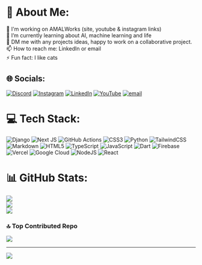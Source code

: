 # 💫 About Me:
🔭 I'm working on AMALWorks (site, youtube & instagram links)<br>🌱 I’m currently learning about AI, machine learning and life<br>💬 DM me with any projects ideas, happy to work on a collaborative project.<br>📫 How to reach me: LinkedIn or email<br>⚡ Fun fact: I like cats


## 🌐 Socials:
[![Discord](https://img.shields.io/badge/Discord-%237289DA.svg?logo=discord&logoColor=white)](https://discord.gg/9hGjaP8J2B) [![Instagram](https://img.shields.io/badge/Instagram-%23E4405F.svg?logo=Instagram&logoColor=white)](https://instagram.com/amalworks_24) [![LinkedIn](https://img.shields.io/badge/LinkedIn-%230077B5.svg?logo=linkedin&logoColor=white)](https://linkedin.com/in/abdulmuhmeen-leasu) [![YouTube](https://img.shields.io/badge/YouTube-%23FF0000.svg?logo=YouTube&logoColor=white)](https://youtube.com/@AMALWorks24) [![email](https://img.shields.io/badge/Email-D14836?logo=gmail&logoColor=white)](mailto:leasu.muhmeen@gmail.com) 

# 💻 Tech Stack:
![Django](https://img.shields.io/badge/django-%23092E20.svg?style=for-the-badge&logo=django&logoColor=white) ![Next JS](https://img.shields.io/badge/Next-black?style=for-the-badge&logo=next.js&logoColor=white) ![GitHub Actions](https://img.shields.io/badge/github%20actions-%232671E5.svg?style=for-the-badge&logo=githubactions&logoColor=white) ![CSS3](https://img.shields.io/badge/css3-%231572B6.svg?style=for-the-badge&logo=css3&logoColor=white) ![Python](https://img.shields.io/badge/python-3670A0?style=for-the-badge&logo=python&logoColor=ffdd54) ![TailwindCSS](https://img.shields.io/badge/tailwindcss-%2338B2AC.svg?style=for-the-badge&logo=tailwind-css&logoColor=white) ![Markdown](https://img.shields.io/badge/markdown-%23000000.svg?style=for-the-badge&logo=markdown&logoColor=white) ![HTML5](https://img.shields.io/badge/html5-%23E34F26.svg?style=for-the-badge&logo=html5&logoColor=white) ![TypeScript](https://img.shields.io/badge/typescript-%23007ACC.svg?style=for-the-badge&logo=typescript&logoColor=white) ![JavaScript](https://img.shields.io/badge/javascript-%23323330.svg?style=for-the-badge&logo=javascript&logoColor=%23F7DF1E) ![Dart](https://img.shields.io/badge/dart-%230175C2.svg?style=for-the-badge&logo=dart&logoColor=white) ![Firebase](https://img.shields.io/badge/firebase-%23039BE5.svg?style=for-the-badge&logo=firebase) ![Vercel](https://img.shields.io/badge/vercel-%23000000.svg?style=for-the-badge&logo=vercel&logoColor=white) ![Google Cloud](https://img.shields.io/badge/GoogleCloud-%234285F4.svg?style=for-the-badge&logo=google-cloud&logoColor=white) ![NodeJS](https://img.shields.io/badge/node.js-6DA55F?style=for-the-badge&logo=node.js&logoColor=white) ![React](https://img.shields.io/badge/react-%2320232a.svg?style=for-the-badge&logo=react&logoColor=%2361DAFB)
# 📊 GitHub Stats:
![](https://github-readme-stats.vercel.app/api?username=AMuh2020&theme=omni&hide_border=true&include_all_commits=false&count_private=false)<br/>
![](https://nirzak-streak-stats.vercel.app/?user=AMuh2020&theme=omni&hide_border=true)<br/>
![](https://github-readme-stats.vercel.app/api/top-langs/?username=AMuh2020&theme=omni&hide_border=true&include_all_commits=false&count_private=false&layout=compact)

### 🔝 Top Contributed Repo
![](https://github-contributor-stats.vercel.app/api?username=AMuh2020&limit=5&theme=dark&combine_all_yearly_contributions=true)

---
[![](https://visitcount.itsvg.in/api?id=AMuh2020&icon=0&color=0)](https://visitcount.itsvg.in)

<!-- Proudly created with GPRM ( https://gprm.itsvg.in ) -->

